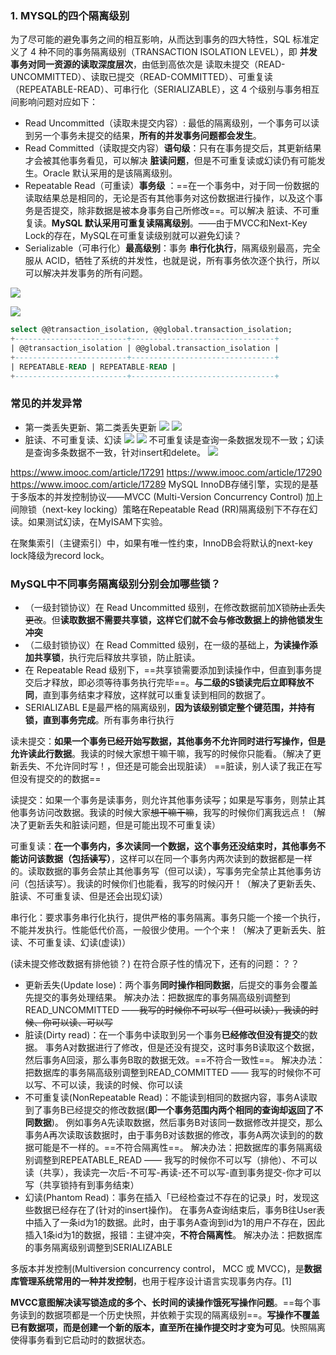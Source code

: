 
### 1. MYSQL的四个隔离级别
为了尽可能的避免事务之间的相互影响，从而达到事务的四大特性，SQL 标准定义了 4 种不同的事务隔离级别（TRANSACTION ISOLATION LEVEL），即 **并发事务对同一资源的读取深度层次**，由低到高依次是 读取未提交（READ-UNCOMMITTED）、读取已提交（READ-COMMITTED）、可重复读（REPEATABLE-READ）、可串行化（SERIALIZABLE），这 4 个级别与事务相互间影响问题对应如下：
 - Read Uncommitted（读取未提交内容）: 最低的隔离级别，一个事务可以读到另一个事务未提交的结果，**所有的并发事务问题都会发生**。
- Read Committed（读取提交内容）**语句级**：只有在事务提交后，其更新结果才会被其他事务看见，可以解决 **脏读问题**，但是不可重复读或幻读仍有可能发生。Oracle 默认采用的是该隔离级别。
- Repeatable Read（可重读）**事务级** ：==在一个事务中，对于同一份数据的读取结果总是相同的，无论是否有其他事务对这份数据进行操作，以及这个事务是否提交，除非数据是被本身事务自己所修改==。可以解决 脏读、不可重复读。**MySQL 默认采用可重复读隔离级别**。——由于MVCC和Next-Key Lock的存在，MySQL在可重复读级别就可以避免幻读？
- Serializable（可串行化）**最高级别**：事务 **串行化执行**，隔离级别最高，完全服从 ACID，牺牲了系统的并发性，也就是说，所有事务依次逐个执行，所以可以解决并发事务的所有问题。

![](https://image-1307616428.cos.ap-beijing.myqcloud.com/Obsidian/202304081636915.png)

![](https://image-1307616428.cos.ap-beijing.myqcloud.com/Obsidian/202304141455849.png)

```sql
select @@transaction_isolation, @@global.transaction_isolation;
+-------------------------+--------------------------------+
| @@transaction_isolation | @@global.transaction_isolation |
+-------------------------+--------------------------------+
| REPEATABLE-READ | REPEATABLE-READ |
+-------------------------+--------------------------------+
```

### 常见的并发异常
- 第一类丢失更新、第二类丢失更新
	![](https://image-1307616428.cos.ap-beijing.myqcloud.com/Obsidian/202304141449609.png)
	![](https://image-1307616428.cos.ap-beijing.myqcloud.com/Obsidian/202304141449079.png)
- 脏读、不可重复读、幻读
	![](https://image-1307616428.cos.ap-beijing.myqcloud.com/Obsidian/202304141451095.png)
	![](https://image-1307616428.cos.ap-beijing.myqcloud.com/Obsidian/202304141451771.png)
	不可重复读是查询一条数据发现不一致；幻读是查询多条数据不一致，针对insert和delete。
	![](https://image-1307616428.cos.ap-beijing.myqcloud.com/Obsidian/202304141453767.png)

https://www.imooc.com/article/17291
https://www.imooc.com/article/17290
https://www.imooc.com/article/17289
MySQL InnoDB存储引擎，实现的是基于多版本的并发控制协议——MVCC (Multi-Version Concurrency Control) 加上间隙锁（next-key locking）策略在Repeatable Read (RR)隔离级别下不存在幻读。如果测试幻读，在MyISAM下实验。

在聚集索引（主键索引）中，如果有唯一性约束，InnoDB会将默认的next-key lock降级为record lock。
### MySQL中不同事务隔离级别分别会加哪些锁？
- （一级封锁协议）在 Read Uncommitted 级别，在修改数据前加X锁~~防止丢失更改~~。但**读取数据不需要共享锁，这样它们就不会与修改数据上的排他锁发生冲突**
- （二级封锁协议）在 Read Committed 级别，在一级的基础上，**为读操作添加共享锁**，执行完后释放共享锁，防止脏读。
- 在 Repeatable Read 级别下，==共享锁需要添加到读操作中，但直到事务提交后才释放，即必须等待事务执行完毕==。**与二级的S锁读完后立即释放不同**，直到事务结束才释放，这样就可以重复读到相同的数据了。
- SERIALIZABL E是最严格的隔离级别，**因为该级别锁定整个键范围，并持有锁，直到事务完成**。所有事务串行执行

读未提交：**如果一个事务已经开始写数据，其他事务不允许同时进行写操作，但是允许读此行数据**。我读的时候大家想干嘛干嘛，我写的时候你只能看。（解决了更新丢失、不允许同时写！，但还是可能会出现脏读） ==脏读，别人读了我正在写但没有提交的的数据==

读提交：如果一个事务是读事务，则允许其他事务读~~写~~；如果是写事务，则禁止其他事务访问改数据。我读的时候大家~~想干嘛干嘛~~，我写的时候你们离我远点！（解决了更新丢失和脏读问题，但是可能出现不可重复读）

可重复读：**在一个事务内，多次读同一个数据，这个事务还没结束时，其他事务不能访问该数据（包括~~读~~写）**，这样可以在同一个事务内两次读到的数据都是一样的。读取数据的事务会禁止其他事务写（但可以读），写事务完全禁止其他事务访问（包括读写）。我读的时候你们也能看，我写的时候闪开！（解决了更新丢失、脏读、不可重复读、但是还会出现幻读）

串行化：要求事务串行化执行，提供严格的事务隔离。事务只能一个接一个执行，不能并发执行。性能低代价高，一般很少使用。一个个来！（解决了更新丢失、脏读、不可重复读、幻读(虚读)）


(读未提交修改数据有排他锁？)
在符合原子性的情况下，还有的问题：？？
- 更新丢失(Update lose)：两个事务**同时操作相同数据**，后提交的事务会覆盖先提交的事务处理结果。
	解决办法：把数据库的事务隔高级别调整到READ_UNCOMMITTED ——~~我写的时候你不可以写（但可以读），我读的时候、你可以读、可以写~~
- 脏读(Dirty read)：在一个事务中读取到另一个事务**已经修改但没有提交**的数据。
	事务A对数据进行了修改，但是还没有提交，这时事务B读取这个数据，然后事务A回滚，那么事务B取的数据无效。==不符合一致性==。
	解决办法：把数据库的事务隔高级别调整到READ_COMMITTED —— 我写的时候你不可以写、不可以读，我读的时候、你可以读
- 不可重复读(NonRepeatable Read)：不能读到相同的数据内容，事务A读取到了事务B已经提交的修改数据(**即一个事务范围内两个相同的查询却返回了不同数据**)。
	例如事务A先读取数据，然后事务B对该同一数据修改并提交，那么事务A再次读取该数据时，由于事务B对该数据的修改，事务A两次读到的的数据可能是不一样的。==不符合隔离性==。
	解决办法：把数据库的事务隔离级别调整到REPEATABLE_READ —— 我写的时候你不可以写（排他）、不可以读（共享），我读完一次后-不可写-再读-还不可以写-直到事务提交-你才可以写（共享锁持有到事务结束）
- 幻读(Phantom Read)：事务在插入「已经检查过不存在的记录」时，发现这些数据已经存在了(针对的insert操作)。
	在事务A查询结束后，事务B往User表中插入了一条id为1的数据。此时，由于事务A查询到id为1的用户不存在，因此插入1条id为1的数据，报错：主键冲突，**不符合隔离性**。
	解决办法：把数据库的事务隔离级别调整到SERIALIZABLE

多版本并发控制(Multiversion concurrency control， MCC 或 MVCC)，是**数据库管理系统常用的一种并发控制**，也用于程序设计语言实现事务内存。[1]

**MVCC意图解决读写锁造成的多个、长时间的读操作饿死写操作问题**。==每个事务读到的数据项都是一个历史快照，并依赖于实现的隔离级别==。**写操作不覆盖已有数据项，而是创建一个新的版本，直至所在操作提交时才变为可见**。快照隔离使得事务看到它启动时的数据状态。
 
